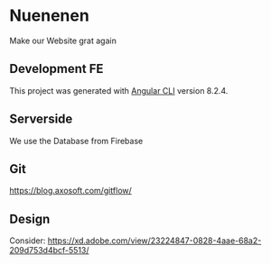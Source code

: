 # Nuenenen

Make our Website grat again

## Development FE

This project was generated with [Angular CLI](https://github.com/angular/angular-cli) version 8.2.4.

## Serverside

We use the Database from Firebase

## Git

https://blog.axosoft.com/gitflow/

## Design

Consider: https://xd.adobe.com/view/23224847-0828-4aae-68a2-209d753d4bcf-5513/
